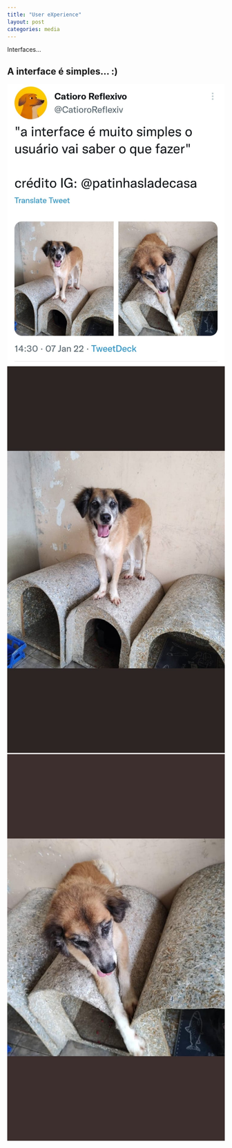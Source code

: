 ```yaml
---
title: "User eXperience"
layout: post
categories: media
---
```


Interfaces...

## A interface é simples...   :)

![Doguinho](/assets/img/Interface1.doguinho.jpeg)
![Doguinho](/assets/img/Interface2.doguinho.jpeg)
![Doguinho](/assets/img/Interface3.doguinho.jpeg)
